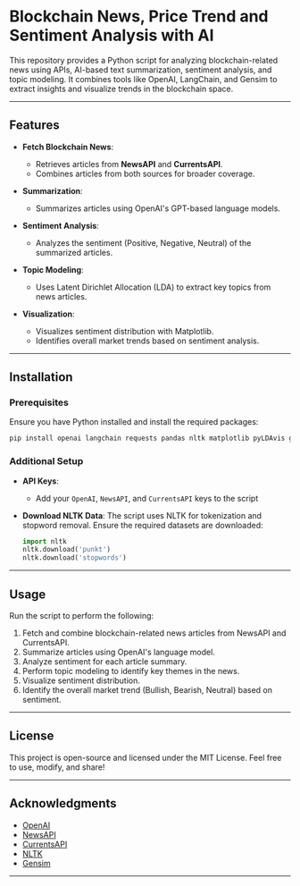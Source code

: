 # Blockchain News, Price Trend and Sentiment Analysis with AI

This repository provides a Python script for analyzing blockchain-related news using APIs, AI-based text summarization, sentiment analysis, and topic modeling. It combines tools like OpenAI, LangChain, and Gensim to extract insights and visualize trends in the blockchain space.

---

## Features

- **Fetch Blockchain News**:
  - Retrieves articles from **NewsAPI** and **CurrentsAPI**.
  - Combines articles from both sources for broader coverage.

- **Summarization**:
  - Summarizes articles using OpenAI's GPT-based language models.

- **Sentiment Analysis**:
  - Analyzes the sentiment (Positive, Negative, Neutral) of the summarized articles.

- **Topic Modeling**:
  - Uses Latent Dirichlet Allocation (LDA) to extract key topics from news articles.

- **Visualization**:
  - Visualizes sentiment distribution with Matplotlib.
  - Identifies overall market trends based on sentiment analysis.

---

## Installation

### Prerequisites

Ensure you have Python installed and install the required packages:

```bash
pip install openai langchain requests pandas nltk matplotlib pyLDAvis gensim
```

### Additional Setup

- **API Keys**:
  - Add your `OpenAI`, `NewsAPI`, and `CurrentsAPI` keys to the script

- **Download NLTK Data**:
  The script uses NLTK for tokenization and stopword removal. Ensure the required datasets are downloaded:
  ```python
  import nltk
  nltk.download('punkt')
  nltk.download('stopwords')
  ```

---

## Usage

Run the script to perform the following:

1. Fetch and combine blockchain-related news articles from NewsAPI and CurrentsAPI.
2. Summarize articles using OpenAI's language model.
3. Analyze sentiment for each article summary.
4. Perform topic modeling to identify key themes in the news.
5. Visualize sentiment distribution.
6. Identify the overall market trend (Bullish, Bearish, Neutral) based on sentiment.

---


## License

This project is open-source and licensed under the MIT License. Feel free to use, modify, and share!

---

## Acknowledgments

- [OpenAI](https://openai.com/)
- [NewsAPI](https://newsapi.org/)
- [CurrentsAPI](https://currentsapi.services/)
- [NLTK](https://www.nltk.org/)
- [Gensim](https://radimrehurek.com/gensim/)

--- 
